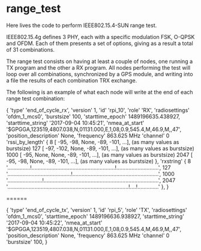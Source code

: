 # range_test
Here lives the code to perform IEEE802.15.4-SUN range test.

IEEE802.15.4g defines 3 PHY, each with a specific modulation FSK, O-QPSK and OFDM. Each of them presents a set of options, giving as a result a total of 31 combinations. 

The range test consists on having at least a couple of nodes, one running a TX program and the other a RX program. All nodes performing the test will loop over all combinations, synchronized by a GPS module, and writing into a file the results of each combination TRX exchange.

The following is an example of what each node will write at the end of each range test combination:

{
    'type'                 'end_of_cycle_rx',
    'version'              1,
    'id'                   'rpi_10',
    'role'                 'RX',
    'radiosettings'        'ofdm_1_mcs0',
    'burstsize'            100,
    'starttime_epoch'      1489196635.438927,
    'starttime_string'     '2017-09-04 10:45:21',
    'nmea_at_start'        '$GPGGA,123519,4807.038,N,01131.000,E,1,08,0.9,545.4,M,46.9,M,,47',
    'position_description' None,
    'frequency'            863.625 MHz
    'channel'              0
    'rssi_by_length'       {
        8    [ -95, -98, None, -89, -101, ...], (as many values as burstsize)
        127  [ -97, -102, None, -89, -101, ...], (as many values as burstsize)
        1000 [ -95, None, None, -89, -101, ...], (as many values as burstsize)
        2047 [ -95, -98, None, -89, -101, ...], (as many values as burstsize)
    },
    'rxstring'             {
        8    '...............!.......................................................!............................',
        127  '..........................................!.........................................................',
        1000 '.......................!............................................................................',
        2047 '................................................................................!....!..............'
    },
}
    
======

{
    'type'                 'end_of_cycle_tx',
    'version'              1,
    'id'                   'rpi_5',
    'role'                 'TX',
    'radiosettings'        'ofdm_1_mcs0',
    'starttime_epoch'      1489196636.938927,
    'starttime_string'     '2017-09-04 10:45:22',
    'nmea_at_start'        '$GPGGA,123519,4807.038,N,01131.000,E,1,08,0.9,545.4,M,46.9,M,,47',
    'position_description' None,
    'frequency'            863.625 MHz
    'channel'              0
    'burstsize'            100,
}